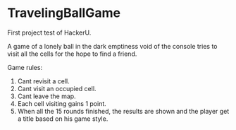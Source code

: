 # TravelingBallGame
First project test of HackerU.

A game of a lonely ball in the dark emptiness void of the console tries to visit all the cells for the hope to find a friend.

Game rules:
1. Cant revisit a cell.
2. Cant visit an occupied cell.
3. Cant leave the map.
4. Each cell visiting gains 1 point.
5. When all the 15 rounds finished, the results are shown and the player get a title based on his game style.
